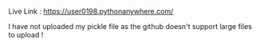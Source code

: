 Live Link : https://user0198.pythonanywhere.com/

I have not uploaded my pickle file as the github doesn't support large files to upload !

